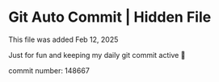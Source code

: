# Git Auto Commit | Hidden File

This file was added Feb 12, 2025

Just for fun and keeping my daily git commit active 🤪

commit number: 148667

